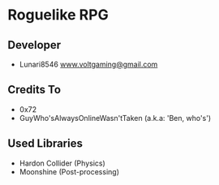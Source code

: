 # Roguelike RPG

## Developer
- Lunari8546 <www.voltgaming@gmail.com>

## Credits To
- 0x72
- GuyWho'sAlwaysOnlineWasn'tTaken (a.k.a: 'Ben, who's')

## Used Libraries
- Hardon Collider (Physics)
- Moonshine (Post-processing)
